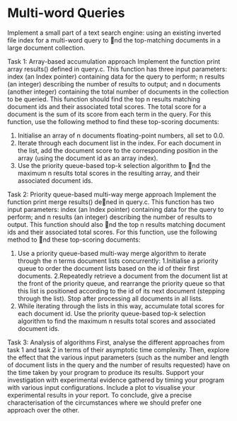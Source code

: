 # Multi-word Queries

Implement a small part of a text search engine: using an existing inverted file index for a multi-word query to nd the top-matching documents in a large document collection.

Task 1: Array-based accumulation approach
Implement the function print array results() defined in query.c. This function has three input parameters: index (an Index pointer) containing data for the query to perform; n results (an integer) describing the number of results to output; and n documents (another integer) containing the total number of documents in the collection to be queried. This function should find the top n results matching document ids and their associated total scores. The total score for a document is the sum of its score from each term in the query. For this function, use the following method to find these top-scoring documents:
1. Initialise an array of n documents floating-point numbers, all set to 0.0.
2. Iterate through each document list in the index. For each document in the list, add the document score to the corresponding position in the array (using the document id as an array index).
3. Use the priority queue-based top-k selection algorithm to nd the maximum n results total scores in the resulting array, and their associated document ids.

Task 2: Priority queue-based multi-way merge approach
Implement the function print merge results() dened in query.c. This function has two input parameters: index (an Index pointer) containing data for the query to perform; and n results (an integer) describing the number of results to output.
This function should also nd the top n results matching document ids and their associated total scores. For this function, use the following method to nd these top-scoring documents:
1. Use a priority queue-based multi-way merge algorithm to iterate through the n terms document lists concurrently:
  1.Initialise a priority queue to order the document lists based on the id of their first documents.
  2.Repeatedly retrieve a document from the document list at the front of the priority queue, and rearrange the priority queue so that this list is positioned according to the id of its next document (stepping through the list). Stop after processing all documents in all lists.
2. While iterating through the lists in this way, accumulate total scores for each document id. Use the priority queue-based top-k selection algorithm to find the maximum n results total scores and associated document ids.

Task 3: Analysis of algorithms
First, analyse the different approaches from task 1 and task 2 in terms of their asymptotic time complexity. Then, explore the effect that the various input parameters (such as the number and length of document lists in the query and the number of results requested) have on the time taken by your program to produce its results. Support your investigation with experimental evidence gathered by timing your program with various input configurations. Include a plot to visualise your experimental results in your report. To conclude, give a precise characterisation of the circumstances where we should prefer one approach over the other.
